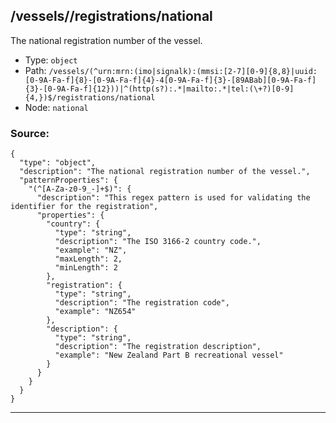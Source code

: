 ## /vessels/<RegExp>/registrations/national

The national registration number of the vessel.

* Type: `object`
* Path: `/vessels/(^urn:mrn:(imo|signalk):(mmsi:[2-7][0-9]{8,8}|uuid:[0-9A-Fa-f]{8}-[0-9A-Fa-f]{4}-4[0-9A-Fa-f]{3}-[89ABab][0-9A-Fa-f]{3}-[0-9A-Fa-f]{12}))|^(http(s?):.*|mailto:.*|tel:(\+?)[0-9]{4,})$/registrations/national`
* Node: `national`

### Source:
```
{
  "type": "object",
  "description": "The national registration number of the vessel.",
  "patternProperties": {
    "(^[A-Za-z0-9_-]+$)": {
      "description": "This regex pattern is used for validating the identifier for the registration",
      "properties": {
        "country": {
          "type": "string",
          "description": "The ISO 3166-2 country code.",
          "example": "NZ",
          "maxLength": 2,
          "minLength": 2
        },
        "registration": {
          "type": "string",
          "description": "The registration code",
          "example": "NZ654"
        },
        "description": {
          "type": "string",
          "description": "The registration description",
          "example": "New Zealand Part B recreational vessel"
        }
      }
    }
  }
}
```

---
